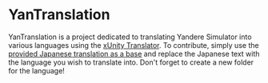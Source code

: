 # YanTranslation

YanTranslation is a project dedicated to translating Yandere Simulator into various languages using the [xUnity Translator](https://github.com/bbepis/XUnity.AutoTranslator). 
To contribute, simply use the [provided Japanese translation as a base](https://github.com/4nxnymxus/YanTranslation-Project/blob/main/_AutoGeneratedTranslations_base.txt) and replace the Japanese text with the language you wish to translate into. Don't forget to create a new folder for the language!
